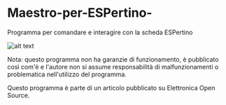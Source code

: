 # Maestro-per-ESPertino-
Programma per comandare e interagire con la scheda ESPertino

![alt text](https://it.emcelettronica.com/wp-content/uploads/2017/06/mastro-grafico-dht11.png)

Nota: questo programma non ha garanzie di funzionamento, è pubblicato così com'è e l'autore non si assume responsabilità di malfunzionamenti o problematica nell'utilizzo del programma.

Questo programma è parte di un articolo pubblicato su Elettronica Open Source.
